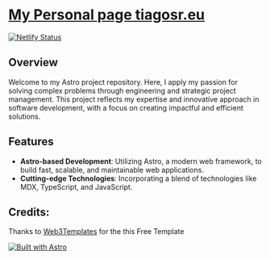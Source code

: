 # [My Personal page tiagosr.eu](https://tiagosr.eu)

[![Netlify Status](https://api.netlify.com/api/v1/badges/2a99d8e5-6f56-4189-b9cf-4f3487a56a3d/deploy-status)](https://app.netlify.com/sites/tiagosr/deploys)

## Overview
Welcome to my Astro project repository. Here, I apply my passion for solving complex problems through engineering and strategic project management. 
This project reflects my expertise and innovative approach in software development, with a focus on creating impactful and efficient solutions.

## Features
- **Astro-based Development**: Utilizing Astro, a modern web framework, to build fast, scalable, and maintainable web applications.
- **Cutting-edge Technologies**: Incorporating a blend of technologies like MDX, TypeScript, and JavaScript.

## Credits:

Thanks to [Web3Templates](https://web3templates.com) for the this Free Template

[![Built with Astro](https://astro.badg.es/v1/built-with-astro.svg)](https://astro.build)
